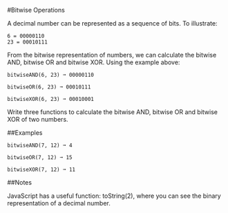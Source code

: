 #Bitwise Operations

A decimal number can be represented as a sequence of bits. To illustrate:

    6 = 00000110
    23 = 00010111

From the bitwise representation of numbers, we can calculate the bitwise AND, bitwise OR and bitwise XOR. Using the example above:

    bitwiseAND(6, 23) ➞ 00000110

    bitwiseOR(6, 23) ➞ 00010111

    bitwiseXOR(6, 23) ➞ 00010001

Write three functions to calculate the bitwise AND, bitwise OR and bitwise XOR of two numbers.

##Examples

    bitwiseAND(7, 12) ➞ 4

    bitwiseOR(7, 12) ➞ 15

    bitwiseXOR(7, 12) ➞ 11

##Notes

JavaScript has a useful function: toString(2), where you can see the binary representation of a decimal number.